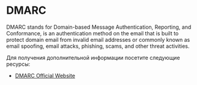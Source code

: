 # DMARC

DMARC stands for Domain-based Message Authentication, Reporting, and Conformance, is an authentication method on the email that is built to protect domain email from invalid email addresses or commonly known as email spoofing, email attacks, phishing, scams, and other threat activities.

Для получения дополнительной информации посетите следующие ресурсы:

- [DMARC Official Website](https://dmarc.org/)
